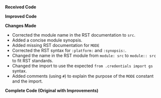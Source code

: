 **Received Code**



**Improved Code**



**Changes Made**

- Corrected the module name in the RST documentation to `src`.
- Added a concise module synopsis.
- Added missing RST documentation for `MODE`
- Corrected the RST syntax for `:platform:` and `:synopsis:`.
- Changed the name in the RST module from `module: src` to `module:: src` to fit RST standards.
- Changed the import to use the expected `from .credentials import gs`  syntax.
- Added comments (using `#`) to explain the purpose of the `MODE` constant and the import.

**Complete Code (Original with Improvements)**


